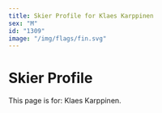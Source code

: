 ```yaml
---
title: Skier Profile for Klaes Karppinen
sex: "M"
id: "1309"
image: "/img/flags/fin.svg" 
---
```


# Skier Profile

This page is for: Klaes Karppinen.
    